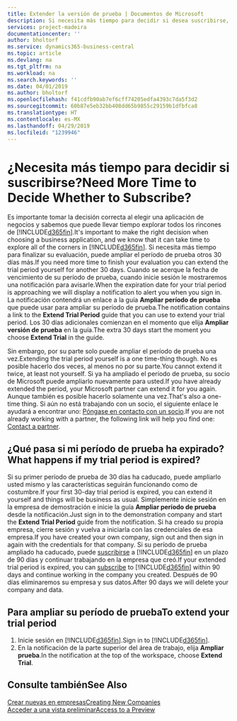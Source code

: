 ```yaml
---
title: Extender la versión de prueba | Documentos de Microsoft
description: Si necesita más tiempo para decidir si desea suscribirse, puede ampliar su versión de prueba.
services: project-madeira
documentationcenter: ''
author: bholtorf
ms.service: dynamics365-business-central
ms.topic: article
ms.devlang: na
ms.tgt_pltfrm: na
ms.workload: na
ms.search.keywords: ''
ms.date: 04/01/2019
ms.author: bholtorf
ms.openlocfilehash: f41cdfb90ab7ef6cff74205edfa4393c7da5f3d2
ms.sourcegitcommit: 60b87e5eb32bb408dd65b9855c29159b1dfbfca8
ms.translationtype: HT
ms.contentlocale: es-MX
ms.lasthandoff: 04/29/2019
ms.locfileid: "1239946"
---
```

# <a name="need-more-time-to-decide-whether-to-subscribe"></a><span data-ttu-id="a7fc4-103">¿Necesita más tiempo para decidir si suscribirse?</span><span class="sxs-lookup"><span data-stu-id="a7fc4-103">Need More Time to Decide Whether to Subscribe?</span></span>
<span data-ttu-id="a7fc4-104">Es importante tomar la decisión correcta al elegir una aplicación de negocios y sabemos que puede llevar tiempo explorar todos los rincones de [!INCLUDE[d365fin](includes/d365fin_md.md)].</span><span class="sxs-lookup"><span data-stu-id="a7fc4-104">It's important to make the right decision when choosing a business application, and we know that it can take time to explore all of the corners in [!INCLUDE[d365fin](includes/d365fin_md.md)].</span></span> <span data-ttu-id="a7fc4-105">Si necesita más tiempo para finalizar su evaluación, puede ampliar el período de prueba otros 30 días más.</span><span class="sxs-lookup"><span data-stu-id="a7fc4-105">If you need more time to finish your evaluation you can extend the trial period yourself for another 30 days.</span></span> <span data-ttu-id="a7fc4-106">Cuando se acerque la fecha de vencimiento de su período de prueba, cuando inicie sesión le mostraremos una notificación para avisarle.</span><span class="sxs-lookup"><span data-stu-id="a7fc4-106">When the expiration date for your trial period is approaching we will display a notification to alert you when you sign in.</span></span> <span data-ttu-id="a7fc4-107">La notificación contendrá un enlace a la guía **Ampliar período de prueba** que puede usar para ampliar su período de prueba.</span><span class="sxs-lookup"><span data-stu-id="a7fc4-107">The notification contains a link to the **Extend Trial Period** guide that you can use to extend your trial period.</span></span> <span data-ttu-id="a7fc4-108">Los 30 días adicionales comienzan en el momento que elija **Ampliar versión de prueba** en la guía.</span><span class="sxs-lookup"><span data-stu-id="a7fc4-108">The extra 30 days start the moment you choose **Extend Trial** in the guide.</span></span>

<span data-ttu-id="a7fc4-109">Sin embargo, por su parte solo puede ampliar el período de prueba una vez.</span><span class="sxs-lookup"><span data-stu-id="a7fc4-109">Extending the trial period yourself is a one time-thing though.</span></span> <span data-ttu-id="a7fc4-110">No es posible hacerlo dos veces, al menos no por su parte.</span><span class="sxs-lookup"><span data-stu-id="a7fc4-110">You cannot extend it twice, at least not yourself.</span></span> <span data-ttu-id="a7fc4-111">Si ya ha ampliado el período de prueba, su socio de Microsoft puede ampliarlo nuevamente para usted.</span><span class="sxs-lookup"><span data-stu-id="a7fc4-111">If you have already extended the period, your Microsoft partner can extend it for you again.</span></span> <span data-ttu-id="a7fc4-112">Aunque también es posible hacerlo solamente una vez.</span><span class="sxs-lookup"><span data-stu-id="a7fc4-112">That's also a one-time thing.</span></span> <span data-ttu-id="a7fc4-113">Si aún no está trabajando con un socio, el siguiente enlace le ayudará a encontrar uno: [Póngase en contacto con un socio](https://go.microsoft.com/fwlink/?linkid=2038439).</span><span class="sxs-lookup"><span data-stu-id="a7fc4-113">If you are not already working with a partner, the following link will help you find one: [Contact a partner](https://go.microsoft.com/fwlink/?linkid=2038439).</span></span>

## <a name="what-happens-if-my-trial-period-is-expired"></a><span data-ttu-id="a7fc4-114">¿Qué pasa si mi período de prueba ha expirado?</span><span class="sxs-lookup"><span data-stu-id="a7fc4-114">What happens if my trial period is expired?</span></span>
<span data-ttu-id="a7fc4-115">Si su primer período de prueba de 30 días ha caducado, puede ampliarlo usted mismo y las características seguirán funcionando como de costumbre.</span><span class="sxs-lookup"><span data-stu-id="a7fc4-115">If your first 30-day trial period is expired, you can extend it yourself and things will be business as usual.</span></span> <span data-ttu-id="a7fc4-116">Simplemente inicie sesión en la empresa de demostración e inicie la guía **Ampliar período de prueba** desde la notificación.</span><span class="sxs-lookup"><span data-stu-id="a7fc4-116">Just sign in to the demonstration company and start the **Extend Trial Period** guide from the notification.</span></span> <span data-ttu-id="a7fc4-117">Si ha creado su propia empresa, cierre sesión y vuelva a iniciarla con las credenciales de esa empresa.</span><span class="sxs-lookup"><span data-stu-id="a7fc4-117">If you have created your own company, sign out and then sign in again with the credentials for that company.</span></span> <span data-ttu-id="a7fc4-118">Si su período de prueba ampliado ha caducado, puede [suscribirse](https://go.microsoft.com/fwlink/?linkid=828659) a [!INCLUDE[d365fin](includes/d365fin_md.md)] en un plazo de 90 días y continuar trabajando en la empresa que creó.</span><span class="sxs-lookup"><span data-stu-id="a7fc4-118">If your extended trial period is expired, you can [subscribe](https://go.microsoft.com/fwlink/?linkid=828659) to [!INCLUDE[d365fin](includes/d365fin_md.md)] within 90 days and continue working in the company you created.</span></span> <span data-ttu-id="a7fc4-119">Después de 90 días eliminaremos su empresa y sus datos.</span><span class="sxs-lookup"><span data-stu-id="a7fc4-119">After 90 days we will delete your company and data.</span></span> 

## <a name="to-extend-your-trial-period"></a><span data-ttu-id="a7fc4-120">Para ampliar su período de prueba</span><span class="sxs-lookup"><span data-stu-id="a7fc4-120">To extend your trial period</span></span>
1. <span data-ttu-id="a7fc4-121">Inicie sesión en [!INCLUDE[d365fin](includes/d365fin_md.md)].</span><span class="sxs-lookup"><span data-stu-id="a7fc4-121">Sign in to [!INCLUDE[d365fin](includes/d365fin_md.md)].</span></span>
2. <span data-ttu-id="a7fc4-122">En la notificación de la parte superior del área de trabajo, elija **Ampliar prueba**.</span><span class="sxs-lookup"><span data-stu-id="a7fc4-122">In the notification at the top of the workspace, choose **Extend Trial**.</span></span>

## <a name="see-also"></a><span data-ttu-id="a7fc4-123">Consulte también</span><span class="sxs-lookup"><span data-stu-id="a7fc4-123">See Also</span></span>
[<span data-ttu-id="a7fc4-124">Crear nuevas en empresas</span><span class="sxs-lookup"><span data-stu-id="a7fc4-124">Creating New Companies</span></span>](about-new-company.md)  
[<span data-ttu-id="a7fc4-125">Acceder a una vista preliminar</span><span class="sxs-lookup"><span data-stu-id="a7fc4-125">Access to a Preview</span></span>](across-preview.md)  